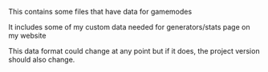 This contains some files that have data for gamemodes

It includes some of my custom data needed for generators/stats page on my website

This data format could change at any point but if it does, the project version should also change.